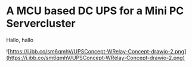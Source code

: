 # A MCU based DC UPS for a Mini PC Servercluster

Hallo, hallo

![https://i.ibb.co/sm6qmhV/UPSConcept-WRelay-Concept-drawio-2.png](https://i.ibb.co/sm6qmhV/UPSConcept-WRelay-Concept-drawio-2.png)

